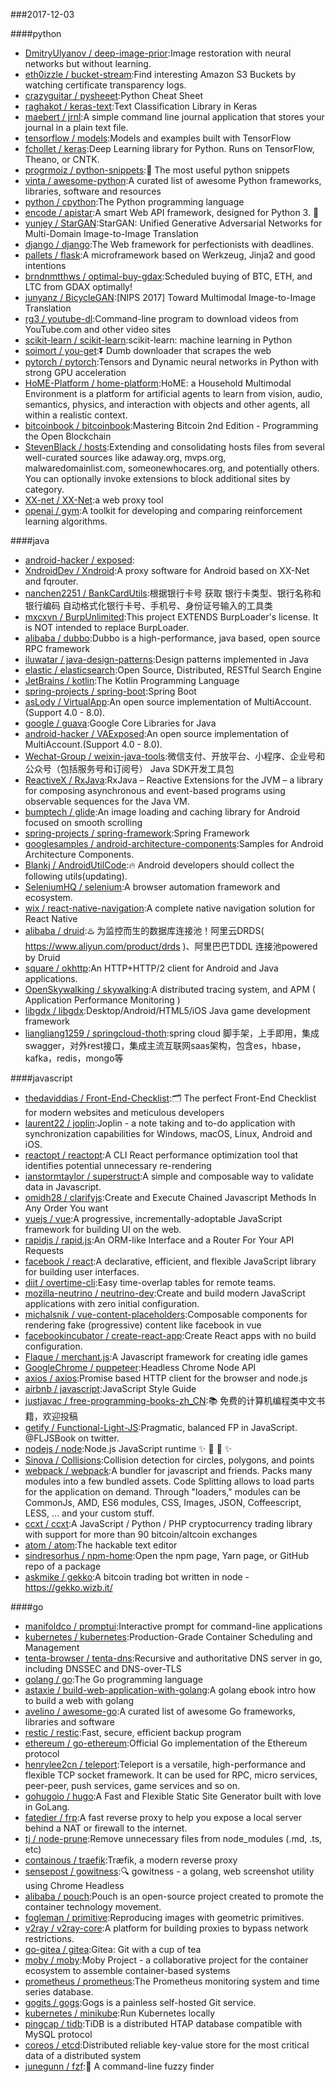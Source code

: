 ###2017-12-03

####python
* [DmitryUlyanov / deep-image-prior](https://github.com/DmitryUlyanov/deep-image-prior):Image restoration with neural networks but without learning.
* [eth0izzle / bucket-stream](https://github.com/eth0izzle/bucket-stream):Find interesting Amazon S3 Buckets by watching certificate transparency logs.
* [crazyguitar / pysheeet](https://github.com/crazyguitar/pysheeet):Python Cheat Sheet
* [raghakot / keras-text](https://github.com/raghakot/keras-text):Text Classification Library in Keras
* [maebert / jrnl](https://github.com/maebert/jrnl):A simple command line journal application that stores your journal in a plain text file.
* [tensorflow / models](https://github.com/tensorflow/models):Models and examples built with TensorFlow
* [fchollet / keras](https://github.com/fchollet/keras):Deep Learning library for Python. Runs on TensorFlow, Theano, or CNTK.
* [progrmoiz / python-snippets](https://github.com/progrmoiz/python-snippets):💯 The most useful python snippets
* [vinta / awesome-python](https://github.com/vinta/awesome-python):A curated list of awesome Python frameworks, libraries, software and resources
* [python / cpython](https://github.com/python/cpython):The Python programming language
* [encode / apistar](https://github.com/encode/apistar):A smart Web API framework, designed for Python 3. 🌟
* [yunjey / StarGAN](https://github.com/yunjey/StarGAN):StarGAN: Unified Generative Adversarial Networks for Multi-Domain Image-to-Image Translation
* [django / django](https://github.com/django/django):The Web framework for perfectionists with deadlines.
* [pallets / flask](https://github.com/pallets/flask):A microframework based on Werkzeug, Jinja2 and good intentions
* [brndnmtthws / optimal-buy-gdax](https://github.com/brndnmtthws/optimal-buy-gdax):Scheduled buying of BTC, ETH, and LTC from GDAX optimally!
* [junyanz / BicycleGAN](https://github.com/junyanz/BicycleGAN):[NIPS 2017] Toward Multimodal Image-to-Image Translation
* [rg3 / youtube-dl](https://github.com/rg3/youtube-dl):Command-line program to download videos from YouTube.com and other video sites
* [scikit-learn / scikit-learn](https://github.com/scikit-learn/scikit-learn):scikit-learn: machine learning in Python
* [soimort / you-get](https://github.com/soimort/you-get):⏬ Dumb downloader that scrapes the web
* [pytorch / pytorch](https://github.com/pytorch/pytorch):Tensors and Dynamic neural networks in Python with strong GPU acceleration
* [HoME-Platform / home-platform](https://github.com/HoME-Platform/home-platform):HoME: a Household Multimodal Environment is a platform for artificial agents to learn from vision, audio, semantics, physics, and interaction with objects and other agents, all within a realistic context.
* [bitcoinbook / bitcoinbook](https://github.com/bitcoinbook/bitcoinbook):Mastering Bitcoin 2nd Edition - Programming the Open Blockchain
* [StevenBlack / hosts](https://github.com/StevenBlack/hosts):Extending and consolidating hosts files from several well-curated sources like adaway.org, mvps.org, malwaredomainlist.com, someonewhocares.org, and potentially others. You can optionally invoke extensions to block additional sites by category.
* [XX-net / XX-Net](https://github.com/XX-net/XX-Net):a web proxy tool
* [openai / gym](https://github.com/openai/gym):A toolkit for developing and comparing reinforcement learning algorithms.

####java
* [android-hacker / exposed](https://github.com/android-hacker/exposed):
* [XndroidDev / Xndroid](https://github.com/XndroidDev/Xndroid):A proxy software for Android based on XX-Net and fqrouter.
* [nanchen2251 / BankCardUtils](https://github.com/nanchen2251/BankCardUtils):根据银行卡号 获取 银行卡类型、银行名称和银行编码 自动格式化银行卡号、手机号、身份证号输入的工具类
* [mxcxvn / BurpUnlimited](https://github.com/mxcxvn/BurpUnlimited):This project EXTENDS BurpLoader's license. It is NOT intended to replace BurpLoader.
* [alibaba / dubbo](https://github.com/alibaba/dubbo):Dubbo is a high-performance, java based, open source RPC framework
* [iluwatar / java-design-patterns](https://github.com/iluwatar/java-design-patterns):Design patterns implemented in Java
* [elastic / elasticsearch](https://github.com/elastic/elasticsearch):Open Source, Distributed, RESTful Search Engine
* [JetBrains / kotlin](https://github.com/JetBrains/kotlin):The Kotlin Programming Language
* [spring-projects / spring-boot](https://github.com/spring-projects/spring-boot):Spring Boot
* [asLody / VirtualApp](https://github.com/asLody/VirtualApp):An open source implementation of MultiAccount.(Support 4.0 - 8.0).
* [google / guava](https://github.com/google/guava):Google Core Libraries for Java
* [android-hacker / VAExposed](https://github.com/android-hacker/VAExposed):An open source implementation of MultiAccount.(Support 4.0 - 8.0).
* [Wechat-Group / weixin-java-tools](https://github.com/Wechat-Group/weixin-java-tools):微信支付、开放平台、小程序、企业号和公众号（包括服务号和订阅号） Java SDK开发工具包
* [ReactiveX / RxJava](https://github.com/ReactiveX/RxJava):RxJava – Reactive Extensions for the JVM – a library for composing asynchronous and event-based programs using observable sequences for the Java VM.
* [bumptech / glide](https://github.com/bumptech/glide):An image loading and caching library for Android focused on smooth scrolling
* [spring-projects / spring-framework](https://github.com/spring-projects/spring-framework):Spring Framework
* [googlesamples / android-architecture-components](https://github.com/googlesamples/android-architecture-components):Samples for Android Architecture Components.
* [Blankj / AndroidUtilCode](https://github.com/Blankj/AndroidUtilCode):🔥 Android developers should collect the following utils(updating).
* [SeleniumHQ / selenium](https://github.com/SeleniumHQ/selenium):A browser automation framework and ecosystem.
* [wix / react-native-navigation](https://github.com/wix/react-native-navigation):A complete native navigation solution for React Native
* [alibaba / druid](https://github.com/alibaba/druid):♨️ 为监控而生的数据库连接池！阿里云DRDS( https://www.aliyun.com/product/drds )、阿里巴巴TDDL 连接池powered by Druid
* [square / okhttp](https://github.com/square/okhttp):An HTTP+HTTP/2 client for Android and Java applications.
* [OpenSkywalking / skywalking](https://github.com/OpenSkywalking/skywalking):A distributed tracing system, and APM ( Application Performance Monitoring )
* [libgdx / libgdx](https://github.com/libgdx/libgdx):Desktop/Android/HTML5/iOS Java game development framework
* [liangliang1259 / springcloud-thoth](https://github.com/liangliang1259/springcloud-thoth):spring cloud 脚手架，上手即用，集成swagger，对外rest接口，集成主流互联网saas架构，包含es，hbase，kafka，redis，mongo等

####javascript
* [thedaviddias / Front-End-Checklist](https://github.com/thedaviddias/Front-End-Checklist):🗂 The perfect Front-End Checklist for modern websites and meticulous developers
* [laurent22 / joplin](https://github.com/laurent22/joplin):Joplin - a note taking and to-do application with synchronization capabilities for Windows, macOS, Linux, Android and iOS.
* [reactopt / reactopt](https://github.com/reactopt/reactopt):A CLI React performance optimization tool that identifies potential unnecessary re-rendering
* [ianstormtaylor / superstruct](https://github.com/ianstormtaylor/superstruct):A simple and composable way to validate data in Javascript.
* [omidh28 / clarifyjs](https://github.com/omidh28/clarifyjs):Create and Execute Chained Javascript Methods In Any Order You want
* [vuejs / vue](https://github.com/vuejs/vue):A progressive, incrementally-adoptable JavaScript framework for building UI on the web.
* [rapidjs / rapid.js](https://github.com/rapidjs/rapid.js):An ORM-like Interface and a Router For Your API Requests
* [facebook / react](https://github.com/facebook/react):A declarative, efficient, and flexible JavaScript library for building user interfaces.
* [diit / overtime-cli](https://github.com/diit/overtime-cli):Easy time-overlap tables for remote teams.
* [mozilla-neutrino / neutrino-dev](https://github.com/mozilla-neutrino/neutrino-dev):Create and build modern JavaScript applications with zero initial configuration.
* [michalsnik / vue-content-placeholders](https://github.com/michalsnik/vue-content-placeholders):Composable components for rendering fake (progressive) content like facebook in vue
* [facebookincubator / create-react-app](https://github.com/facebookincubator/create-react-app):Create React apps with no build configuration.
* [Flaque / merchant.js](https://github.com/Flaque/merchant.js):A Javascript framework for creating idle games
* [GoogleChrome / puppeteer](https://github.com/GoogleChrome/puppeteer):Headless Chrome Node API
* [axios / axios](https://github.com/axios/axios):Promise based HTTP client for the browser and node.js
* [airbnb / javascript](https://github.com/airbnb/javascript):JavaScript Style Guide
* [justjavac / free-programming-books-zh_CN](https://github.com/justjavac/free-programming-books-zh_CN):📚 免费的计算机编程类中文书籍，欢迎投稿
* [getify / Functional-Light-JS](https://github.com/getify/Functional-Light-JS):Pragmatic, balanced FP in JavaScript. @FLJSBook on twitter.
* [nodejs / node](https://github.com/nodejs/node):Node.js JavaScript runtime ✨ 🐢 🚀 ✨
* [Sinova / Collisions](https://github.com/Sinova/Collisions):Collision detection for circles, polygons, and points
* [webpack / webpack](https://github.com/webpack/webpack):A bundler for javascript and friends. Packs many modules into a few bundled assets. Code Splitting allows to load parts for the application on demand. Through "loaders," modules can be CommonJs, AMD, ES6 modules, CSS, Images, JSON, Coffeescript, LESS, ... and your custom stuff.
* [ccxt / ccxt](https://github.com/ccxt/ccxt):A JavaScript / Python / PHP cryptocurrency trading library with support for more than 90 bitcoin/altcoin exchanges
* [atom / atom](https://github.com/atom/atom):The hackable text editor
* [sindresorhus / npm-home](https://github.com/sindresorhus/npm-home):Open the npm page, Yarn page, or GitHub repo of a package
* [askmike / gekko](https://github.com/askmike/gekko):A bitcoin trading bot written in node - https://gekko.wizb.it/

####go
* [manifoldco / promptui](https://github.com/manifoldco/promptui):Interactive prompt for command-line applications
* [kubernetes / kubernetes](https://github.com/kubernetes/kubernetes):Production-Grade Container Scheduling and Management
* [tenta-browser / tenta-dns](https://github.com/tenta-browser/tenta-dns):Recursive and authoritative DNS server in go, including DNSSEC and DNS-over-TLS
* [golang / go](https://github.com/golang/go):The Go programming language
* [astaxie / build-web-application-with-golang](https://github.com/astaxie/build-web-application-with-golang):A golang ebook intro how to build a web with golang
* [avelino / awesome-go](https://github.com/avelino/awesome-go):A curated list of awesome Go frameworks, libraries and software
* [restic / restic](https://github.com/restic/restic):Fast, secure, efficient backup program
* [ethereum / go-ethereum](https://github.com/ethereum/go-ethereum):Official Go implementation of the Ethereum protocol
* [henrylee2cn / teleport](https://github.com/henrylee2cn/teleport):Teleport is a versatile, high-performance and flexible TCP socket framework. It can be used for RPC, micro services, peer-peer, push services, game services and so on.
* [gohugoio / hugo](https://github.com/gohugoio/hugo):A Fast and Flexible Static Site Generator built with love in GoLang.
* [fatedier / frp](https://github.com/fatedier/frp):A fast reverse proxy to help you expose a local server behind a NAT or firewall to the internet.
* [tj / node-prune](https://github.com/tj/node-prune):Remove unnecessary files from node_modules (.md, .ts, etc)
* [containous / traefik](https://github.com/containous/traefik):Træfik, a modern reverse proxy
* [sensepost / gowitness](https://github.com/sensepost/gowitness):🔍 gowitness - a golang, web screenshot utility using Chrome Headless
* [alibaba / pouch](https://github.com/alibaba/pouch):Pouch is an open-source project created to promote the container technology movement.
* [fogleman / primitive](https://github.com/fogleman/primitive):Reproducing images with geometric primitives.
* [v2ray / v2ray-core](https://github.com/v2ray/v2ray-core):A platform for building proxies to bypass network restrictions.
* [go-gitea / gitea](https://github.com/go-gitea/gitea):Gitea: Git with a cup of tea
* [moby / moby](https://github.com/moby/moby):Moby Project - a collaborative project for the container ecosystem to assemble container-based systems
* [prometheus / prometheus](https://github.com/prometheus/prometheus):The Prometheus monitoring system and time series database.
* [gogits / gogs](https://github.com/gogits/gogs):Gogs is a painless self-hosted Git service.
* [kubernetes / minikube](https://github.com/kubernetes/minikube):Run Kubernetes locally
* [pingcap / tidb](https://github.com/pingcap/tidb):TiDB is a distributed HTAP database compatible with MySQL protocol
* [coreos / etcd](https://github.com/coreos/etcd):Distributed reliable key-value store for the most critical data of a distributed system
* [junegunn / fzf](https://github.com/junegunn/fzf):🌸 A command-line fuzzy finder
